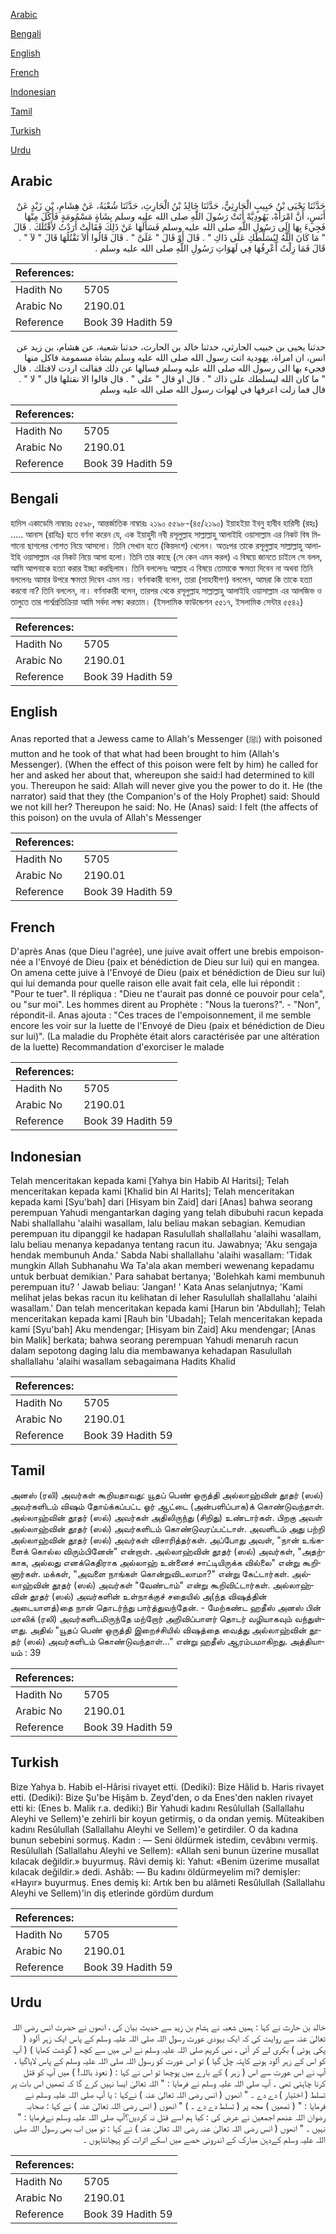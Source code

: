 [Arabic](#arabic)

[Bengali](#bengali)

[English](#english)

[French](#french)

[Indonesian](#indonesian)

[Tamil](#tamil)

[Turkish](#turkish)

[Urdu](#urdu)

## Arabic


<div dir="rtl" lang="ar" style={{fontSize:'larger',backgroundColor:'#f8f9fa',padding:20}}>
حَدَّثَنَا يَحْيَى بْنُ حَبِيبٍ الْحَارِثِيُّ، حَدَّثَنَا خَالِدُ بْنُ الْحَارِثِ، حَدَّثَنَا شُعْبَةُ، عَنْ هِشَامِ، بْنِ زَيْدٍ عَنْ أَنَسٍ، أَنَّ امْرَأَةً، يَهُودِيَّةً أَتَتْ رَسُولَ اللَّهِ صلى الله عليه وسلم بِشَاةٍ مَسْمُومَةٍ فَأَكَلَ مِنْهَا فَجِيءَ بِهَا إِلَى رَسُولِ اللَّهِ صلى الله عليه وسلم فَسَأَلَهَا عَنْ ذَلِكَ فَقَالَتْ أَرَدْتُ لأَقْتُلَكَ ‏.‏ قَالَ ‏"‏ مَا كَانَ اللَّهُ لِيُسَلِّطَكِ عَلَى ذَاكِ ‏"‏ ‏.‏ قَالَ أَوْ قَالَ ‏"‏ عَلَىَّ ‏"‏ ‏.‏ قَالَ قَالُوا أَلاَ نَقْتُلُهَا قَالَ ‏"‏ لاَ ‏"‏ ‏.‏ قَالَ فَمَا زِلْتُ أَعْرِفُهَا فِي لَهَوَاتِ رَسُولِ اللَّهِ صلى الله عليه وسلم ‏.‏
</div>
<div style={{backgroundColor:'#f8f9fa',padding:20, marginBottom: 10}}><table> <thead> <tr> <th>References:</th> <th></th> </tr> </thead> <tbody><tr><td>Hadith No</td><td>5705</td></tr><tr><td>Arabic No</td><td>2190.01</td></tr><tr><td>Reference</td><td>Book 39 Hadith 59</td></tr></tbody></table></div>


<div dir="rtl" lang="ar" style={{fontSize:'larger',backgroundColor:'#f8f9fa',padding:20}}>
حدثنا يحيى بن حبيب الحارثي، حدثنا خالد بن الحارث، حدثنا شعبة، عن هشام، بن زيد عن انس، ان امراة، يهودية اتت رسول الله صلى الله عليه وسلم بشاة مسمومة فاكل منها فجيء بها الى رسول الله صلى الله عليه وسلم فسالها عن ذلك فقالت اردت لاقتلك . قال " ما كان الله ليسلطك على ذاك " . قال او قال " على " . قال قالوا الا نقتلها قال " لا " . قال فما زلت اعرفها في لهوات رسول الله صلى الله عليه وسلم
</div>
<div style={{backgroundColor:'#f8f9fa',padding:20, marginBottom: 10}}><table> <thead> <tr> <th>References:</th> <th></th> </tr> </thead> <tbody><tr><td>Hadith No</td><td>5705</td></tr><tr><td>Arabic No</td><td>2190.01</td></tr><tr><td>Reference</td><td>Book 39 Hadith 59</td></tr></tbody></table></div>

## Bengali


<div dir="ltr" lang="bn" style={{fontSize:'larger',backgroundColor:'#f8f9fa',padding:20}}>
হাদিস একাডেমি নাম্বারঃ ৫৫৯৮, আন্তর্জাতিক নাম্বারঃ ২১৯০ ৫৫৯৮-(৪৫/২১৯০) ইয়াহইয়া ইবনু হাবীব হারিসী (রহঃ) ..... আনাস (রাযিঃ) হতে বর্ণনা করেন যে, এক ইয়াহুদী নবী রসূলুল্লাহ সাল্লাল্লাহু আলাইহি ওয়াসাল্লাম এর নিকট বিষ মিশানো ছাগলের গোশত নিয়ে আসলো। তিনি সেখান হতে (কিয়দংশ) খেলেন। অতঃপর তাকে রসূলুল্লাহ সাল্লাল্লাহু আলাইহি ওয়াসাল্লাম এর নিকট নিয়ে আসা হলো। তিনি তার কাছে (সে কেন এমন করল) এ বিষয়ে জানতে চাইলে সে বলল, আমি আপনাকে হত্যা করার ইচ্ছা করছিলাম। তিনি বললেনঃ আল্লাহ এ বিষয়ে তোমাকে ক্ষমতা দিবেন না অথবা তিনি বললেনঃ আমার উপরে ক্ষমতা দিবেন এমন নয়। বর্ণনাকারী বলেন, তারা (সাহাবীগণ) বললেন, আমরা কি তাকে হত্যা করবো না? তিনি বললেন, না। বর্ণনাকারী বলেন, তারপর থেকে রসূলুল্লাহ সাল্লাল্লাহু আলাইহি ওয়াসাল্লাম এর আলজিভ ও তালুতে তার পার্শ্বপ্রতিক্রিয়া আমি সর্বদা লক্ষ্য করতাম। (ইসলামিক ফাউন্ডেশন ৫৫১৭, ইসলামিক সেন্টার ৫৫৪২)
</div>
<div style={{backgroundColor:'#f8f9fa',padding:20, marginBottom: 10}}><table> <thead> <tr> <th>References:</th> <th></th> </tr> </thead> <tbody><tr><td>Hadith No</td><td>5705</td></tr><tr><td>Arabic No</td><td>2190.01</td></tr><tr><td>Reference</td><td>Book 39 Hadith 59</td></tr></tbody></table></div>

## English


<div dir="ltr" lang="en" style={{fontSize:'larger',backgroundColor:'#f8f9fa',padding:20}}>
Anas reported that a Jewess came to Allah's Messenger (ﷺ) with poisoned mutton and he took of that what had been brought to him (Allah's Messenger). (When the effect of this poison were felt by him) he called for her and asked her about that, whereupon she said:I had determined to kill you. Thereupon he said: Allah will never give you the power to do it. He (the narrator) said that they (the Companion's of the Holy Prophet) said: Should we not kill her? Thereupon he said: No. He (Anas) said: I felt (the affects of this poison) on the uvula of Allah's Messenger
</div>
<div style={{backgroundColor:'#f8f9fa',padding:20, marginBottom: 10}}><table> <thead> <tr> <th>References:</th> <th></th> </tr> </thead> <tbody><tr><td>Hadith No</td><td>5705</td></tr><tr><td>Arabic No</td><td>2190.01</td></tr><tr><td>Reference</td><td>Book 39 Hadith 59</td></tr></tbody></table></div>

## French


<div dir="ltr" lang="fr" style={{fontSize:'larger',backgroundColor:'#f8f9fa',padding:20}}>
D'après Anas (que Dieu l'agrée), une juive avait offert une brebis empoisonnée a l'Envoyé de Dieu (paix et bénédiction de Dieu sur lui) qui en mangea. On amena cette juive à l'Envoyé de Dieu (paix et bénédiction de Dieu sur lui) qui lui demanda pour quelle raison elle avait fait cela, elle lui répondit : "Pour te tuer". Il répliqua : "Dieu ne t'aurait pas donné ce pouvoir pour cela", ou "sur moi". Les hommes dirent au Prophète : "Nous la tuerons?". - "Non", répondit-il. Anas ajouta : "Ces traces de l'empoisonnement, il me semble encore les voir sur la luette de l'Envoyé de Dieu (paix et bénédiction de Dieu sur lui)". (La maladie du Prophète était alors caractérisée par une altération de la luette) Recommandation d'exorciser le malade
</div>
<div style={{backgroundColor:'#f8f9fa',padding:20, marginBottom: 10}}><table> <thead> <tr> <th>References:</th> <th></th> </tr> </thead> <tbody><tr><td>Hadith No</td><td>5705</td></tr><tr><td>Arabic No</td><td>2190.01</td></tr><tr><td>Reference</td><td>Book 39 Hadith 59</td></tr></tbody></table></div>

## Indonesian


<div dir="ltr" lang="id" style={{fontSize:'larger',backgroundColor:'#f8f9fa',padding:20}}>
Telah menceritakan kepada kami [Yahya bin Habib Al Haritsi]; Telah menceritakan kepada kami [Khalid bin Al Harits]; Telah menceritakan kepada kami [Syu'bah] dari [Hisyam bin Zaid] dari [Anas] bahwa seorang perempuan Yahudi mengantarkan daging yang telah dibubuhi racun kepada Nabi shallallahu 'alaihi wasallam, lalu beliau makan sebagian. Kemudian perempuan itu dipanggil ke hadapan Rasulullah shallallahu 'alaihi wasallam, lalu beliau menanya kepadanya tentang racun itu. Jawabnya; 'Aku sengaja hendak membunuh Anda.' Sabda Nabi shallallahu 'alaihi wasallam: 'Tidak mungkin Allah Subhanahu Wa Ta'ala akan memberi wewenang kepadamu untuk berbuat demikian.' Para sahabat bertanya; 'Bolehkah kami membunuh perempuan itu? ' Jawab beliau: 'Jangan! ' Kata Anas selanjutnya; 'Kami melihat jelas bekas racun itu kelihatan di leher Rasulullah shallallahu 'alaihi wasallam.' Dan telah menceritakan kepada kami [Harun bin 'Abdullah]; Telah menceritakan kepada kami [Rauh bin 'Ubadah]; Telah menceritakan kepada kami [Syu'bah] Aku mendengar; [Hisyam bin Zaid] Aku mendengar; [Anas bin Malik] berkata; bahwa seorang perempuan Yahudi menaruh racun dalam sepotong daging lalu dia membawanya kehadapan Rasulullah shallallahu 'alaihi wasallam sebagaimana Hadits Khalid
</div>
<div style={{backgroundColor:'#f8f9fa',padding:20, marginBottom: 10}}><table> <thead> <tr> <th>References:</th> <th></th> </tr> </thead> <tbody><tr><td>Hadith No</td><td>5705</td></tr><tr><td>Arabic No</td><td>2190.01</td></tr><tr><td>Reference</td><td>Book 39 Hadith 59</td></tr></tbody></table></div>

## Tamil


<div dir="ltr" lang="ta" style={{fontSize:'larger',backgroundColor:'#f8f9fa',padding:20}}>
அனஸ் (ரலி) அவர்கள் கூறியதாவது: யூதப் பெண் ஒருத்தி அல்லாஹ்வின் தூதர் (ஸல்) அவர்களிடம் விஷம் தோய்க்கப்பட்ட ஓர் ஆட்டை (அன்பளிப்பாக)க் கொண்டுவந்தாள். அல்லாஹ்வின் தூதர் (ஸல்) அவர்கள் அதிலிருந்து (சிறிது) உண்டார்கள். பிறகு அவள் அல்லாஹ்வின் தூதர் (ஸல்) அவர்களிடம் கொண்டுவரப்பட்டாள். அவளிடம் அது பற்றி அல்லாஹ்வின் தூதர் (ஸல்) அவர்கள் விசாரித்தர்கள். அப்போது அவள், "நான் உங்களைக் கொல்ல விரும்பினேன்" என்றாள். அல்லாஹ்வின் தூதர் (ஸல்) அவர்கள், "அதற்காக, அல்லது எனக்கெதிராக அல்லாஹ் உன்னைச் சாட்டியிருக்க வில்லை" என்று கூறினார்கள். மக்கள், "அவளை நாங்கள் கொன்றுவிடலாமா?" என்று கேட்டார்கள். அல்லாஹ்வின் தூதர் (ஸல்) அவர்கள் "வேண்டாம்" என்று கூறிவிட்டார்கள். அல்லாஹ்வின் தூதர் (ஸல்) அவர்களின் உள்நாக்குச் சதையில் அ(ந்த விஷத்தின் அடையாளத்)தை நான் தொடர்ந்து பார்த்துவந்தேன். - மேற்கண்ட ஹதீஸ் அனஸ் பின் மாலிக் (ரலி) அவர்களிடமிருந்தே மற்றோர் அறிவிப்பாளர் தொடர் வழியாகவும் வந்துள்ளது. அதில் "யூதப் பெண் ஒருத்தி இறைச்சியில் விஷத்தை வைத்து அல்லாஹ்வின் தூதர் (ஸல்) அவர்களிடம் கொண்டுவந்தாள்..." என்று ஹதீஸ் ஆரம்பமாகிறது. அத்தியாயம் : 39
</div>
<div style={{backgroundColor:'#f8f9fa',padding:20, marginBottom: 10}}><table> <thead> <tr> <th>References:</th> <th></th> </tr> </thead> <tbody><tr><td>Hadith No</td><td>5705</td></tr><tr><td>Arabic No</td><td>2190.01</td></tr><tr><td>Reference</td><td>Book 39 Hadith 59</td></tr></tbody></table></div>

## Turkish


<div dir="ltr" lang="tr" style={{fontSize:'larger',backgroundColor:'#f8f9fa',padding:20}}>
Bize Yahya b. Habib el-Hârisi rivayet etti. (Dediki): Bize Hâlid b. Haris rivayet etti. (Dediki): Bize Şu'be Hişâm b. Zeyd'den, o da Enes'den naklen rivayet etti ki: (Enes b. Malik r.a. dediki:) Bir Yahudi kadını Resûlullah (Sallallahu Aleyhi ve Sellem)'e zehirli bir koyun getirmiş, o da ondan yemiş. Müteakiben kadını Resûlullah (Sallallahu Aleyhi ve Sellem)'e getirdiler. O da kadına bunun sebebini sormuş. Kadın : — Seni öldürmek istedim, cevâbını vermiş. Resûlullah (Sallallahu Aleyhi ve Sellem): «Allah seni bunun üzerine musallat kılacak değildir.» buyurmuş. Râvi demiş ki: Yahut: «Benim üzerime musallat kılacak değildir.» dedi. Ashâb: — Bu kadını öldürmeyelim mi? demişler: «Hayır» buyurmuş. Enes demiş ki: Artık ben bu alâmeti Resûlullah (Sallallahu Aleyhi ve Sellem)'in diş etlerinde gördüm durdum
</div>
<div style={{backgroundColor:'#f8f9fa',padding:20, marginBottom: 10}}><table> <thead> <tr> <th>References:</th> <th></th> </tr> </thead> <tbody><tr><td>Hadith No</td><td>5705</td></tr><tr><td>Arabic No</td><td>2190.01</td></tr><tr><td>Reference</td><td>Book 39 Hadith 59</td></tr></tbody></table></div>

## Urdu


<div dir="rtl" lang="ur" style={{fontSize:'larger',backgroundColor:'#f8f9fa',padding:20}}>
خالد بن حارث نے کہا : ہمیں شعبہ نے ہشام بن زید سے حدیث بیان کی ، انھوں نے حضرت انس رضی اللہ تعالیٰ عنہ سے روایت کی کہ ایک یہودی عورت رسول اللہ صلی اللہ علیہ وسلم کے پاس ایک زہر آلود ( پکی ہوئی ) بکری لے کر آئی ، نبی کریم صلی اللہ علیہ وسلم نے اس میں سے کچھ ( گوشت کھایا ) ( آپ کو اس کے زہر آلود ہونے کاپتہ چل گیا ) تو اس عورت کو رسول اللہ صلی اللہ علیہ وسلم کے پاس لایاگیا ، آپ نے اس عورت سے اس ( زہر ) کے بارے میں پوچھا تو اس نے کہا : ( نعوذ باللہ! ) میں آپ کو قتل کرنا چاہتی تھی ۔ آپ صلی اللہ علیہ وسلم نے فرمایا : " اللہ تعالیٰ ایسا نہیں کرے گا کہ تمھیں اس بات پر تسلط ( اختیار ) دے دے ۔ " انھوں ( انس رضی اللہ تعالیٰ عنہ ) نےکہا : یا آپ صلی اللہ علیہ وسلم نے فرمایا : " ( تمھیں ) مجھ پر ( تسلط دے دے ۔ ) " انھوں ( انس رضی اللہ تعالیٰ عنہ ) نے کہا : صحابہ رضوان اللہ عنھم اجمعین نے عرض کی : کیا ہم اسے قتل نہ کردیں؟آپ صلی اللہ علیہ وسلم نےفرمایا : " نہیں ۔ " انھوں ( انس رضی اللہ تعالیٰ عنہ رضی اللہ تعالیٰ عنہ ) نے کہا : تو میں اب بھی رسول اللہ صلی اللہ علیہ وسلم کےدہن مبارک کے اندرونی حصے میں اسکے اثرات کو پہچانتاہوں ۔
</div>
<div style={{backgroundColor:'#f8f9fa',padding:20, marginBottom: 10}}><table> <thead> <tr> <th>References:</th> <th></th> </tr> </thead> <tbody><tr><td>Hadith No</td><td>5705</td></tr><tr><td>Arabic No</td><td>2190.01</td></tr><tr><td>Reference</td><td>Book 39 Hadith 59</td></tr></tbody></table></div>